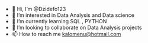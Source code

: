 - 👋 Hi, I’m @Dzidefo123
- 👀 I’m interested in Data Analysis and Data science
- 🌱 I’m currently learning SQL , PYTHON
- 💞️ I’m looking to collaborate on Data Analysis projects
- 📫 How to reach me kalomenu@hotmail.com

<!---
Dzidefo123/Dzidefo123 is a ✨ special ✨ repository because its `README.md` (this file) appears on your GitHub profile.
You can click the Preview link to take a look at your changes.
--->
